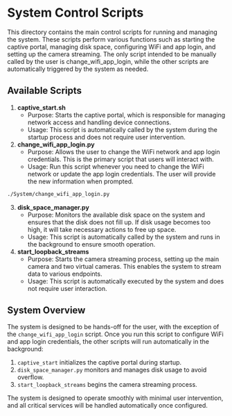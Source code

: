 # System Control Scripts

This directory contains the main control scripts for running and managing the system. These scripts perform various functions such as starting the captive portal, managing disk space, configuring WiFi and app login, and setting up the camera streaming. The only script intended to be manually called by the user is change_wifi_app_login, while the other scripts are automatically triggered by the system as needed.

## Available Scripts
1. **captive_start.sh**
    - Purpose: Starts the captive portal, which is responsible for managing network access and handling device connections.
    - Usage: This script is automatically called by the system during the startup process and does not require user intervention.
2. **change_wifi_app_login.py**
    - Purpose: Allows the user to change the WiFi network and app login credentials. This is the primary script that users will interact with.
    - Usage: Run this script whenever you need to change the WiFi network or update the app login credentials. The user will provide the new information when prompted.
```bash
./System/change_wifi_app_login.py
```
3. **disk_space_manager.py**
    - Purpose: Monitors the available disk space on the system and ensures that the disk does not fill up. If disk usage becomes too high, it will take necessary actions to free up space.
    - Usage: This script is automatically called by the system and runs in the background to ensure smooth operation.
4. **start_loopback_streams**
    - Purpose: Starts the camera streaming process, setting up the main camera and two virtual cameras. This enables the system to stream data to various endpoints.
    - Usage: This script is automatically executed by the system and does not require user interaction.

## System Overview
The system is designed to be hands-off for the user, with the exception of the `change_wifi_app_login` script. Once you run this script to configure WiFi and app login credentials, the other scripts will run automatically in the background:

1. `captive_start` initializes the captive portal during startup.
2. `disk_space_manager.py` monitors and manages disk usage to avoid overflow.
3. `start_loopback_streams` begins the camera streaming process.

The system is designed to operate smoothly with minimal user intervention, and all critical services will be handled automatically once configured.